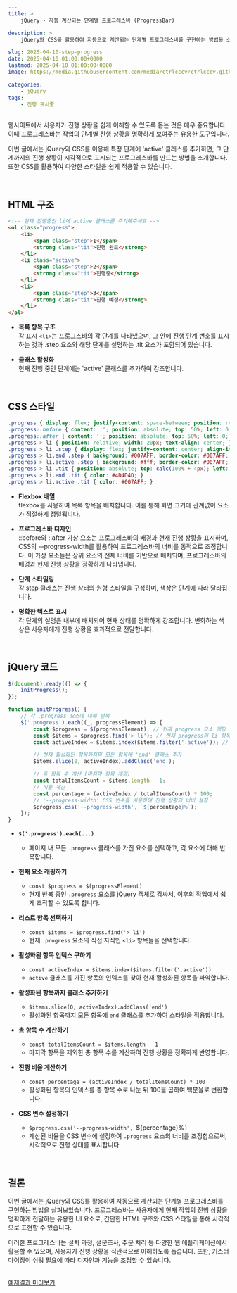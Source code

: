 ```yaml
---
title: >  
    jQuery - 자동 계산되는 단계별 프로그레스바 (ProgressBar)

description: >  
    jQuery와 CSS를 활용하여 자동으로 계산되는 단계별 프로그레스바를 구현하는 방법을 소개합니다. 

slug: 2025-04-10-step-progress
date: 2025-04-10 01:00:00+0000
lastmod: 2025-04-10 01:00:00+0000
image: https://media.githubusercontent.com/media/ctrlcccv/ctrlcccv.github.io/master/assets/img/post/2025-04-10-step-progress.webp

categories:
    - jQuery
tags:
    - 진행 표시줄
---
```

웹사이트에서 사용자가 진행 상황을 쉽게 이해할 수 있도록 돕는 것은 매우 중요합니다. 이때 프로그레스바는 작업의 단계별 진행 상황을 명확하게 보여주는 유용한 도구입니다.

이번 글에서는 jQuery와 CSS를 이용해 특정 단계에 'active' 클래스를 추가하면, 그 단계까지의 진행 상황이 시각적으로 표시되는 프로그레스바를 만드는 방법을 소개합니다. 또한 CSS를 활용하여 다양한 스타일을 쉽게 적용할 수 있습니다.  


<div class="ads_wrap">
<ins class="adsbygoogle"
     style="display:block; text-align:center;"
     data-ad-layout="in-article"
     data-ad-format="fluid"
     data-ad-client="ca-pub-8535540836842352"
     data-ad-slot="2974559225"></ins>
<script>
     (adsbygoogle = window.adsbygoogle || []).push({});
</script>
</div>

<br>

## HTML 구조

```html
<!-- 현재 진행중인 li에 active 클래스를 추가해주세요 -->
<ol class="progress">
    <li>
        <span class="step">1</span>
        <strong class="tit">진행 완료</strong>
    </li>
    <li class="active">
        <span class="step">2</span>
        <strong class="tit">진행중</strong>
    </li>
    <li>
        <span class="step">3</span>
        <strong class="tit">진행 예정</strong>
    </li>
</ol>
```
* **목록 항목 구조**   
<span class="txt">각 표시 `<li>`는 프로그스바의 각 단계를 나타냈으며, 그 안에 진행 단계 번호를 표시하는 것과 .step 요소와 해당 단계를 설명하는 .tit 요소가 포함되어 있습니다.</span>  

* **클래스 활성화**  
<span class="txt">현재 진행 중인 단계에는 'active' 클래스를 추가하여 강조합니다.</span>

<br>

## CSS 스타일

```css
.progress { display: flex; justify-content: space-between; position: relative; max-width: 600px; margin: 0 11px 28px; margin: 200px auto 0; } 
.progress::before { content: ''; position: absolute; top: 50%; left: 0; width: 100%; height: 4px; background: #D6D6D6; z-index: 0; transform: translate(0,-50%); } 
.progress::after { content: ''; position: absolute; top: 50%; left: 0; width: var(--progress-width); height: 4px; background: #007AFF; z-index: 1; transform: translate(0,-50%); } 
.progress > li { position: relative; width: 20px; text-align: center; } 
.progress > li .step { display: flex; justify-content: center; align-items: center; position: relative; width: 20px; height: 20px; margin: -2px auto 0; background: #EEEEEE; border: 1px solid #999999; border-radius: 50%; font-size: 10px; line-height: 1; color: #999999; z-index: 2; } 
.progress > li.end .step { background: #007AFF; border-color: #007AFF; color: #fff; } 
.progress > li.active .step { background: #fff; border-color: #007AFF; color: #007AFF; } 
.progress > li .tit { position: absolute; top: calc(100% + 4px); left: 50%; font-size: 12px; font-weight: 400; line-height: 130%; color: #999999; white-space: nowrap; transform: translate(-50%,0); } 
.progress > li.end .tit { color: #4D4D4D; } 
.progress > li.active .tit { color: #007AFF; } 
```
* **Flexbox 배열**  
<span class="txt">flexbox를 사용하여 목록 항목을 배치합니다. 이를 통해 화면 크기에 관계없이 요소가 적절하게 정렬됩니다.</span>

* **프로그레스바 디자인**  
<span class="txt">::before와 ::after 가상 요소는 프로그레스바의 배경과 현재 진행 상황을 표시하며, CSS의 --progress-width를 활용하여 프로그레스바의 너비를 동적으로 조정합니다. 이 가상 요소들은 상위 요소의 전체 너비를 기반으로 배치되며, 프로그레스바의 배경과 현재 진행 상황을 정확하게 나타냅니다.</span>

* **단계 스타일링**  
<span class="txt">각 step 클래스는 진행 상태의 원형 스타일을 구성하며, 색상은 단계에 따라 달라집니다.</span>

* **명확한 텍스트 표시**  
<span class="txt">각 단계의 설명은 내부에 배치되어 현재 상태를 명확하게 강조합니다. 변화하는 색상은 사용자에게 진행 상황을 효과적으로 전달합니다.</span>


<div class="ads_wrap">
<ins class="adsbygoogle"
     style="display:block; text-align:center;"
     data-ad-layout="in-article"
     data-ad-format="fluid"
     data-ad-client="ca-pub-8535540836842352"
     data-ad-slot="2974559225"></ins>
<script>
     (adsbygoogle = window.adsbygoogle || []).push({});
</script>
</div>

<br>

## jQuery 코드
```js
$(document).ready(() => {
    initProgress();
});

function initProgress() {
    // 각 .progress 요소에 대해 반복
    $('.progress').each((_, progressElement) => {
        const $progress = $(progressElement); // 현재 progress 요소 래핑
        const $items = $progress.find('> li'); // 현재 progress의 li 항목들 선택
        const activeIndex = $items.index($items.filter('.active')); // 'active' 클래스를 가진 항목의 인덱스 구하기

        // 현재 활성화된 항목까지의 모든 항목에 'end' 클래스 추가
        $items.slice(0, activeIndex).addClass('end');

        // 총 항목 수 계산 (마지막 항목 제외)
        const totalItemsCount = $items.length - 1;
        // 비율 계산
        const percentage = (activeIndex / totalItemsCount) * 100; 
        // '--progress-width' CSS 변수를 사용하여 진행 상황의 너비 설정
        $progress.css('--progress-width', `${percentage}%`);
    });
}
```

* **`$('.progress').each(...)`** 
   - 페이지 내 모든 `.progress` 클래스를 가진 요소를 선택하고, 각 요소에 대해 반복합니다.

* **현재 요소 래핑하기**
   - `const $progress = $(progressElement)`
   - 현재 반복 중인 `.progress` 요소를 jQuery 객체로 감싸서, 이후의 작업에서 쉽게 조작할 수 있도록 합니다.

* **리스트 항목 선택하기**
   - `const $items = $progress.find('> li')`
   - 현재 `.progress` 요소의 직접 자식인 `<li>` 항목들을 선택합니다.

* **활성화된 항목 인덱스 구하기**
   - `const activeIndex = $items.index($items.filter('.active'))`
   - `active` 클래스를 가진 항목의 인덱스를 찾아 현재 활성화된 항목을 파악합니다.

* **활성화된 항목까지 클래스 추가하기**
   - `$items.slice(0, activeIndex).addClass('end')`
   - 활성화된 항목까지 모든 항목에 `end` 클래스를 추가하여 스타일을 적용합니다.

* **총 항목 수 계산하기**
   - `const totalItemsCount = $items.length - 1`
   - 마지막 항목을 제외한 총 항목 수를 계산하여 진행 상황을 정확하게 반영합니다.

* **진행 비율 계산하기**
   - `const percentage = (activeIndex / totalItemsCount) * 100`
   - 활성화된 항목의 인덱스를 총 항목 수로 나눈 뒤 100을 곱하여 백분율로 변환합니다.

* **CSS 변수 설정하기**
   - `$progress.css('--progress-width', `${percentage}%`)`
   - 계산된 비율을 CSS 변수에 설정하여 `.progress` 요소의 너비를 조정함으로써, 시각적으로 진행 상태를 표시합니다.

<br>

## 결론
이번 글에서는 jQuery와 CSS를 활용하여 자동으로 계산되는 단계별 프로그레스바를 구현하는 방법을 살펴보았습니다. 프로그레스바는 사용자에게 현재 작업의 진행 상황을 명확하게 전달하는 유용한 UI 요소로, 간단한 HTML 구조와 CSS 스타일을 통해 시각적으로 표현할 수 있습니다.

이러한 프로그레스바는 설치 과정, 설문조사, 주문 처리 등 다양한 웹 애플리케이션에서 활용할 수 있으며, 사용자가 진행 상황을 직관적으로 이해하도록 돕습니다. 또한, 커스터마이징이 쉬워 필요에 따라 디자인과 기능을 조정할 수 있습니다.

<br>

<div class="btn_wrap">
    <a href="https://ctrlcccv.github.io/ctrlcccv-demo/2025-04-10-step-progress/">예제결과 미리보기</a>
</div>
